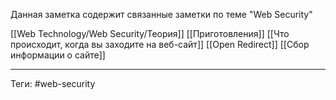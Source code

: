 Данная заметка содержит связанные заметки по теме "Web Security"

[[Web Technology/Web Security/Теория]]
[[Приготовления]]
[[Что происходит, когда вы заходите на веб-сайт]]
[[Open Redirect]]
[[Сбор информации о сайте]]

---
Теги: #web-security 